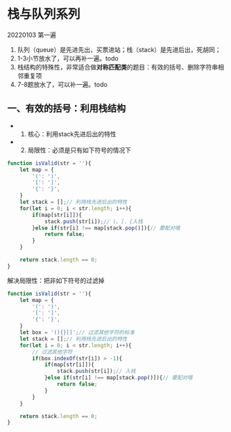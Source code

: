 # 栈与队列系列
20220103 第一遍  
1. 队列（queue）是先进先出，买票进站；栈（stack）是先进后出，死胡同；
2. 1-3小节放水了，可以再补一遍。todo
3. 栈结构的特殊性，非常适合做**对称匹配类**的题目：有效的括号、删除字符串相邻重复项
4. 7-8题放水了，可以补一遍。todo

## 一、有效的括号：利用栈结构
* 1. 核心：利用stack先进后出的特性
* 2. 局限性：必须是只有如下符号的情况下  
```js
function isValid(str = ''){
    let map = {
        '(': ')',
        '[': ']',
        '{': '}',
    }
    let stack = [];// 利用栈先进后出的特性
    for(let i = 0; i < str.length; i++){
        if(map[str[i]]){
            stack.push(str[i]);// (、[、{入栈
        }else if(str[i] !== map[stack.pop()]){// 要配对哦
            return false;
        }
    }

    return stack.length == 0;
}
```  
解决局限性：把非如下符号的过滤掉  
```js
function isValid(str = ''){
    let map = {
        '(': ')',
        '[': ']',
        '{': '}',
    }
    let box = '(){}[]';// 过滤其他字符的标准
    let stack = [];// 利用栈先进后出的特性
    for(let i = 0; i < str.length; i++){
        // 过滤其他字符
        if(box.indexOf(str[i]) > -1){
            if(map[str[i]]){
                stack.push(str[i]);// 入栈
            }else if(str[i] !== map[stack.pop()]){// 要配对哦
                return false;
            }
        }
    }

    return stack.length == 0;
}
```
